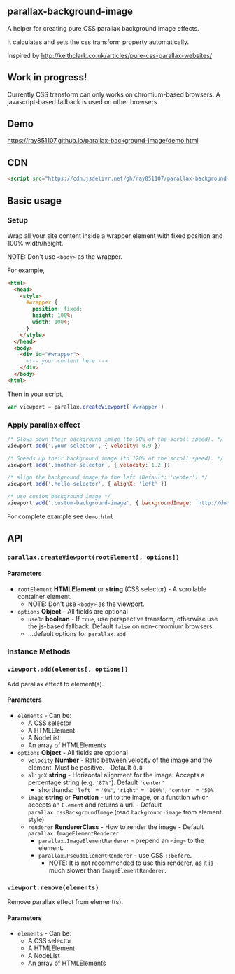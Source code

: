 ## parallax-background-image
A helper for creating pure CSS parallax background image effects.

It calculates and sets the css transform property automatically.


Inspired by <http://keithclark.co.uk/articles/pure-css-parallax-websites/>


## Work in progress!
Currently CSS transform can only works on chromium-based browsers. A javascript-based fallback is used on other browsers.


## Demo
<https://ray851107.github.io/parallax-background-image/demo.html>


## CDN
```html
<script src="https://cdn.jsdelivr.net/gh/ray851107/parallax-background-image@v2.2.3/parallax-background-image.min.js"></script>
```


## Basic usage

### Setup
Wrap all your site content inside a wrapper element with fixed position and 100% width/height.

NOTE: Don't use `<body>` as the wrapper.

For example,
```html
<html>
  <head>
    <style>
      #wrapper {
        position: fixed;
        height: 100%;
        width: 100%;
      }
    </style>
  </head>
  <body>
    <div id="#wrapper">
      <!-- your content here -->
    </div>
  </body>
<html>
```

Then in your script,
```javascript
var viewport = parallax.createViewport('#wrapper')
```

### Apply parallax effect
```javascript
/* Slows down their background image (to 90% of the scroll speed). */
viewport.add('.your-selector', { velocity: 0.9 })

/* Speeds up their background image (to 120% of the scroll speed). */
viewport.add('.another-selector', { velocity: 1.2 })

/* align the background image to the left (Default: 'center') */
viewport.add('.hello-selector', { alignX: 'left' })

/* use custom background image */
viewport.add('.custom-background-image', { backgroundImage: 'http://domain/xxx.jpg' })
```
For complete example see `demo.html`


## API

### `parallax.createViewport(rootElement[, options])`

#### Parameters
* `rootElement` **HTMLElement** or **string** (CSS selector) - A scrollable container element.
  * NOTE: Don't use `<body>` as the viewport.
* `options` **Object** - All fields are optional
  * `use3d` **boolean** - If `true`, use perspective transform, otherwise use the js-based fallback. Default `false` on non-chromium browsers.
  * ...default options for `parallax.add`

### Instance Methods

### `viewport.add(elements[, options])`

Add parallax effect to element(s).

#### Parameters
* `elements` - Can be:
  * A CSS selector
  * A HTMLElement
  * A NodeList
  * An array of HTMLElements
* `options` **Object** - All fields are optional
  * `velocity` **Number** - Ratio between velocity of the image and the element. Must be positive. - Default `0.8`
  * `alignX` **string** - Horizontal alignment for the image. Accepts a percentage string (e.g. `'87%'`). Default `'center'`
    * shorthands: `'left'` = `'0%'`, `'right'` = `'100%'`, `'center'` = `'50%'`
  * `image` **string** or **Function** - url to the image, or a function which accepts an `Element` and returns a url. - Default `parallax.cssBackgroundImage` (read `background-image` from element style)
  * `renderer` **RendererClass** - How to render the image - Default `parallax.ImageElementRenderer`
    * `parallax.ImageElementRenderer`  - prepend an `<img>` to the element.
    * `parallax.PseudoElementRenderer` - use CSS `::before`.
      * NOTE: It is not recommended to use this renderer, as it is much slower than `ImageElementRenderer`.

### `viewport.remove(elements)`

Remove parallax effect from element(s).

#### Parameters
* `elements` - Can be:
  * A CSS selector
  * A HTMLElement
  * A NodeList
  * An array of HTMLElements
